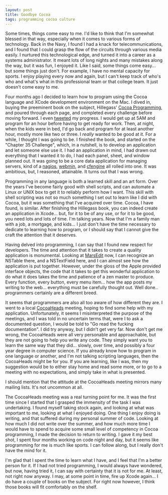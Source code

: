 ```yaml
---
layout: post
title: Goodbye Cocoa
tags: programming cocoa culture
---
```


Some times, things come easy to me. I'd like to think that I'm somewhat blessed in that way, especially when it comes to various forms of technology.  Back in the Navy, I found I had a knack for telecommunications, and I found that I could grasp the flow of the circuits through various media easily. I nurtured this technological edge, and turned it into a career as a systems administrator. It meant lots of long nights and many mistakes along the way, but it was fun, I enjoyed it. Like I said, some things come easy... but some things just don't. For example, I have no mental capacity for sports. I enjoy playing every now and again, but I can't keep track of who's who and what's what in this professional team or that college team. It just doesn't come easy to me.

Four months ago I decided to learn how to program using the Cocoa language and XCode development environment on the Mac. I dived in, buying the preeminent book on the subject, Hillegass' [Cocoa Programming][1], and poured through each page, and completed every challenge before moving forward. I even [tweeted][2] my progress. I would get up at 5AM and program for an hour before having to get ready for work. Then, at night, when the kids were in bed, I'd go back and program for at least another hour, mostly more like two or three. I _really_ wanted to be good at it. For a while, I thought I was going to be. I finished the book, and started on the "Chapter 35 Challenge", which, in a nutshell, is to develop an application and let someone else use it. I had an application in mind, I had drawn out everything that I wanted it to do, I had each panel, sheet, and window planned out. It was going to be a core data application for managing servers, kind of a [nagios][3], [webmin][4], and [cfengine][5] all rolled into one. It was ambitious, but, I reasoned, attainable. It turns out that I was wrong.

Programming in any language is both a learned skill and an art form. Over the years I've become fairly good with shell scripts, and can automate a Linux or UNIX box to get it to reliably perform how I want. This skill with shell scripting was not so much something I set out to learn like I did with Cocoa, but it was something that I've acquired over time. Cocoa, I have found, is similar. After finishing the Hillegass book, you can indeed create an application in Xcode... but, for it to be of any use, or for it to be good, you need lots and lots of time. I'm talking years. Now that I'm a family man with a job, a mortgage, and kids... I just don't have the time necessary to dedicate to learning how to program, or I should say that I cannot give the craft the attention that it deserves.
  
Having delved into programming, I can say that I found new respect for developers. The time and attention that it takes to create a quality application is monumental. Looking at [MarsEdit][6] now, I can recognize an NSTable there, and a NSTextField here, and I can almost see how the application is put together.  However, under the gloss of the Apple provided interface objects, the code that it takes to get this wonderful application to do what it does takes the time and patience of a zen master to produce. Every function, every button, every menu item... how the app posts my writing to the web... everything must be carefully thought out. Well done.. programmers certainly are a different breed.

It seems that programmers are also all too aware of how different they are. I went to a local [CocoaHeads][7] meeting, hoping to find some help with my application. Unfortunately, it seems I misinterpreted the purpose of the meetings, and I was told in no uncertain terms that, were I to ask a documented question, I would be told to "Go read the fucking documentation". I did try anyway, but I didn't get very far. Now don't get me wrong, the CocoaHeads were all very personable and approachable, but they are not going to help you write any code. They simply want you to learn the same way that they did... slowly, over time, and possibly a four year degree in computer science. If you already know how to program in one language or another, and I'm not talking scripting languages, then the CocoaHeads might be for you. If you are learning, like I was, then my suggestion would be to either stay home and read some more, or to go to a meeting with no expectations, and simply take in what is presented.

I should mention that the attitude at the CocoaHeads meeting mirrors many mailing lists. It's not uncommon at all.

The CocoaHeads meeting was a real turning point for me. It was the first time since I started that I grasped the immensity of the task I was undertaking. I found myself taking stock again, and looking at what was important to me, looking at what I enjoyed doing. One thing I enjoy doing is writing, and that suffered during my personal summer of code. Looking at how much I did not write over the summer, and how much more time I would have to spend to acquire some small level of competency in Cocoa programming, I made the decision to return to writing. I gave it my best shot, I spent four months working on code night and day, but it seems like programming for me is much like sports. I can follow along, but I really don't have the mind for it.
  
I'm glad that I spent the time to learn what I have, and I feel that I'm a better person for it. If I had not tried programming, I would always have wondered, but now, having tried it, I can say with certainty that it is not for me. At least, not right now anyway. I may, at some point in time, fire up Xcode again... I do have a couple of books on the subject. For right now however, I think those books will fit comfortably on the shelf.

[1]: http://www.amazon.com/exec/obidos/ASIN/0321503619/bignerdranch-20
[2]: http://twitter.com/ibuys
[3]: http://www.nagios.org/
[4]: http://www.webmin.com/
[5]: http://www.cfengine.org/
[6]: http://www.red-sweater.com/marsedit/
[7]: http://cocoaheads.org/
